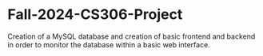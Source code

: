 # Fall-2024-CS306-Project
Creation of a MySQL database and creation of basic frontend and backend in order to monitor the database within a basic web interface.
